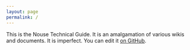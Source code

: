 ```yaml
---
layout: page
permalink: /
---
```


This is the Nouse Technical Guide.
It is an amalgamation of various wikis and documents.
It is imperfect.
You can edit it [on GitHub](https://github.com/yorknouse/docs).
